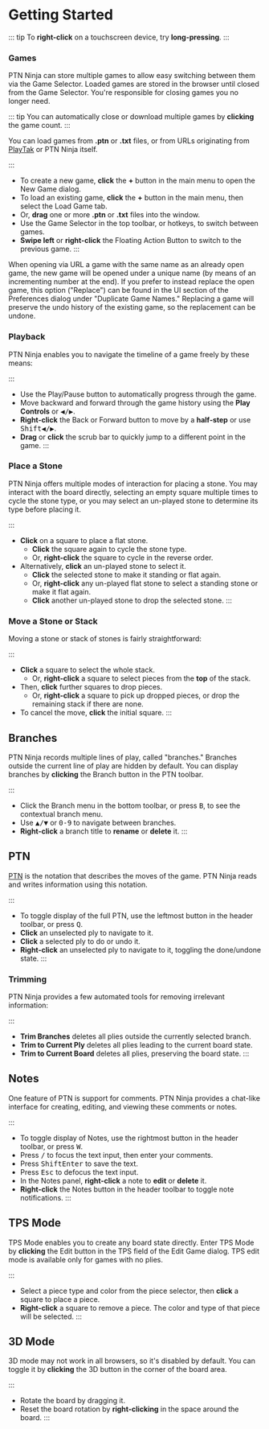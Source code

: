 Getting Started
===

::: tip
To **right-click** on a touchscreen device, try **long-pressing**.
:::

### Games

PTN Ninja can store multiple games to allow easy switching between them via the Game Selector. Loaded games are stored in the browser until closed from the Game Selector. You're responsible for closing games you no longer need.

::: tip
You can automatically close or download multiple games by **clicking** the game count.
:::

You can load games from **.ptn** or **.txt** files, or from URLs originating from [PlayTak](https://www.playtak.com/games) or PTN Ninja itself.

:::
- To create a new game, **click** the **+** button in the main menu to open the New Game dialog.
- To load an existing game, **click** the **+** button in the main menu, then select the Load Game tab.
- Or, **drag** one or more **.ptn** or **.txt** files into the window.
- Use the Game Selector in the top toolbar, or hotkeys, to switch between games.
- **Swipe left** or **right-click** the Floating Action Button to switch to the previous game.
:::

When opening via URL a game with the same name as an already open game, the new game will be opened under a unique name (by means of an incrementing number at the end). If you prefer to instead replace the open game, this option ("Replace") can be found in the UI section of the Preferences dialog under "Duplicate Game Names." Replacing a game will preserve the undo history of the existing game, so the replacement can be undone.

### Playback

PTN Ninja enables you to navigate the timeline of a game freely by these means:

:::
- Use the Play/Pause button to automatically progress through the game.
- Move backward and forward through the game history using the **Play Controls** or <kbd>◀/▶</kbd>.
- **Right-click** the Back or Forward button to move by a **half-step** or use <kbd>Shift</kbd><kbd>◀/▶</kbd>.
- **Drag** or **click** the scrub bar to quickly jump to a different point in the game.
:::

### Place a Stone

PTN Ninja offers multiple modes of interaction for placing a stone. You may interact with the board directly, selecting an empty square multiple times to cycle the stone type, or you may select an un-played stone to determine its type before placing it.

:::
- **Click** on a square to place a flat stone.
  - **Click** the square again to cycle the stone type.
  - Or, **right-click** the square to cycle in the reverse order.
- Alternatively, **click** an un-played stone to select it.
  - **Click** the selected stone to make it standing or flat again.
  - Or, **right-click** any un-played flat stone to select a standing stone or make it flat again.
  - **Click** another un-played stone to drop the selected stone.
:::

### Move a Stone or Stack

Moving a stone or stack of stones is fairly straightforward:

:::
- **Click** a square to select the whole stack.
  - Or, **right-click** a square to select pieces from the **top** of the stack.
- Then, **click** further squares to drop pieces.
  - Or, **right-click** a square to pick up dropped pieces, or drop the remaining stack if there are none.
- To cancel the move, **click** the initial square.
:::

Branches
---

PTN Ninja records multiple lines of play, called "branches." Branches outside the current line of play are hidden by default. You can display branches by **clicking** the Branch button in the PTN toolbar.

:::
- Click the Branch menu in the bottom toolbar, or press <kbd>B</kbd>, to see the contextual branch menu.
- Use <kbd>▲/▼</kbd> <span>or</span> <kbd>0-9</kbd> to navigate between branches.
- **Right-click** a branch title to **rename** or **delete** it.
:::

PTN
---

[PTN](https://ustak.org/portable-tak-notation/) is the notation that describes the moves of the game. PTN Ninja reads and writes information using this notation.

:::
- To toggle display of the full PTN, use the leftmost button in the header toolbar, or press <kbd>Q</kbd>.
- **Click** an unselected ply to navigate to it.
- **Click** a selected ply to do or undo it.
- **Right-click** an unselected ply to navigate to it, toggling the done/undone state.
:::

### Trimming
PTN Ninja provides a few automated tools for removing irrelevant information:

:::
- **Trim Branches** deletes all plies outside the currently selected branch.
- **Trim to Current Ply** deletes all plies leading to the current board state.
- **Trim to Current Board** deletes all plies, preserving the board state.
:::

Notes
---

One feature of PTN is support for comments. PTN Ninja provides a chat-like interface for creating, editing, and viewing these comments or notes.

:::
- To toggle display of Notes, use the rightmost button in the header toolbar, or press <kbd>W</kbd>.
- Press <kbd>/</kbd> to focus the text input, then enter your comments.
- Press <kbd>Shift</kbd><kbd>Enter</kbd> to save the text.
- Press <kbd>Esc</kbd> to defocus the text input.
- In the Notes panel, **right-click** a note to **edit** or **delete** it.
- **Right-click** the Notes button in the header toolbar to toggle note notifications.
:::

TPS Mode
---

TPS Mode enables you to create any board state directly. Enter TPS Mode by **clicking** the Edit button in the TPS field of the Edit Game dialog. TPS edit mode is available only for games with no plies.

:::
- Select a piece type and color from the piece selector, then **click** a square to place a piece.
- **Right-click** a square to remove a piece. The color and type of that piece will be selected.
:::

3D Mode
---

3D mode may not work in all browsers, so it's disabled by default. You can toggle it by **clicking** the 3D button in the corner of the board area.

:::
- Rotate the board by dragging it.
- Reset the board rotation by **right-clicking** in the space around the board.
:::
